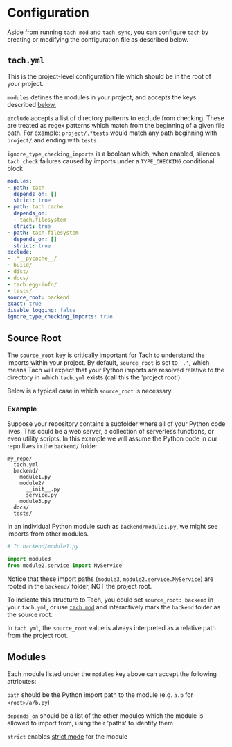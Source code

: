 # Configuration

Aside from running `tach mod` and `tach sync`, you can configure `tach` by creating or modifying the configuration file as described below.

## `tach.yml`

This is the project-level configuration file which should be in the root of your project.

`modules` defines the modules in your project, and accepts the keys described [below.](#modules)

`exclude` accepts a list of directory patterns to exclude from checking. These are treated as regex patterns which match from the beginning of a given file path. For example: `project/.*tests` would match any path beginning with `project/` and ending with `tests`.

`ignore_type_checking_imports` is a boolean which, when enabled, silences `tach check` failures caused by imports under a `TYPE_CHECKING` conditional block


```yaml
modules:
- path: tach
  depends_on: []
  strict: true
- path: tach.cache
  depends_on:
  - tach.filesystem
  strict: true
- path: tach.filesystem
  depends_on: []
  strict: true
exclude:
- .*__pycache__/
- build/
- dist/
- docs/
- tach.egg-info/
- tests/
source_root: backend
exact: true
disable_logging: false
ignore_type_checking_imports: true
```

## Source Root
The `source_root` key is critically important for Tach to understand the imports within your project.
By default, `source_root` is set to `'.'`, which means Tach will expect that your Python imports are resolved relative to the directory in which `tach.yml` exists (call this the 'project root').

Below is a typical case in which `source_root` is necessary.

### Example

Suppose your repository contains a subfolder where all of your Python code lives. This could be a web server, a collection of serverless functions, or even utility scripts.
In this example we will assume the Python code in our repo lives in the `backend/` folder.
```
my_repo/
  tach.yml
  backend/
    module1.py
    module2/
      __init__.py
      service.py
    module3.py
  docs/
  tests/
```

In an individual Python module such as `backend/module1.py`, we might see imports from other modules.
```python
# In backend/module1.py

import module3
from module2.service import MyService
```

Notice that these import paths (`module3`, `module2.service.MyService`) are rooted in the `backend/` folder, NOT the project root.

To indicate this structure to Tach, you could set `source_root: backend` in your `tach.yml`, or use [`tach mod`](usage.md#tach-mod) and interactively mark the `backend` folder as the source root.

In `tach.yml`, the `source_root` value is always interpreted as a relative path from the project root.

## Modules
Each module listed under the `modules` key above can accept the following attributes:

`path` should be the Python import path to the module (e.g. `a.b` for `<root>/a/b.py`)

`depends_on` should be a list of the other modules which the module is allowed to import from, using their 'paths' to identify them

`strict` enables [strict mode](strict-mode.md) for the module
